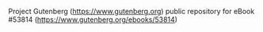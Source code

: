 Project Gutenberg (https://www.gutenberg.org) public repository for
eBook #53814 (https://www.gutenberg.org/ebooks/53814)

